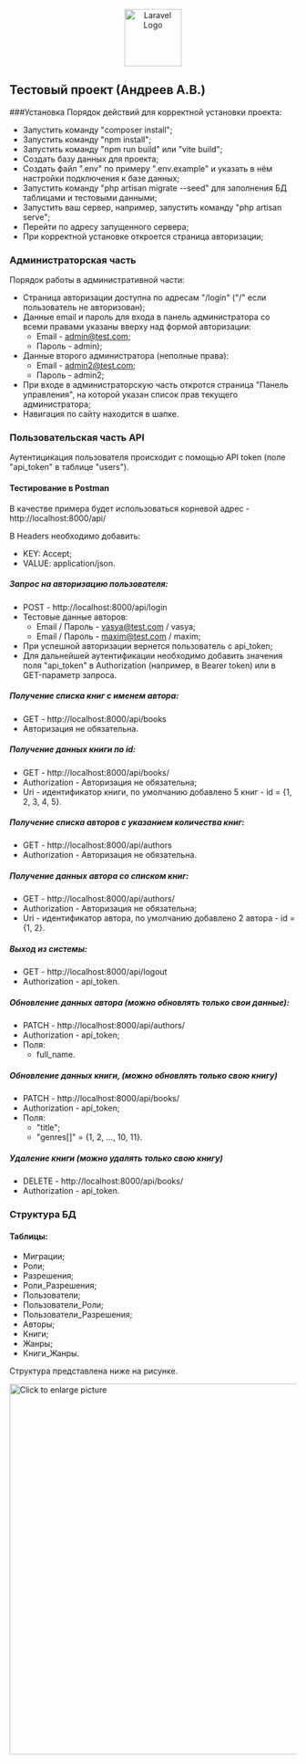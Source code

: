 <p align="center"><a href="https://laravel.com" target="_blank"><img src="https://raw.githubusercontent.com/laravel/art/master/logo-lockup/5%20SVG/2%20CMYK/1%20Full%20Color/laravel-logolockup-cmyk-red.svg" width="100" alt="Laravel Logo"></a></p>

## Тестовый проект (Андреев А.В.)

###Установка
Порядок действий для корректной установки проекта:

- Запустить команду "composer install";
- Запустить команду "npm install";
- Запустить команду "npm run build" или "vite build";
- Создать базу данных для проекта;
- Создать файл ".env" по примеру ".env.example" и указать в нём настройки подключения к базе данных;
- Запустить команду "php artisan migrate --seed" для заполнения БД таблицами и тестовыми данными;
- Запустить ваш сервер, например, запустить команду "php artisan serve";
- Перейти по адресу запущенного сервера;
- При корректной установке откроется страница авторизации;

### Администраторская часть

Порядок работы в административной части:

- Страница авторизации доступна по адресам "/login" ("/" если пользователь не авторизован);
- Данные email и пароль для входа в панель администратора cо всеми правами указаны вверху над формой авторизации:
  - Email - admin@test.com;
  - Пароль - admin);
- Данные второго администратора (неполные права): 
  - Email - admin2@test.com;
  - Пароль - admin2;
- При входе в администраторскую часть откротся страница "Панель управления", на которой указан список прав текущего администратора;
- Навигация по сайту находится в шапке.

### Пользовательская часть API

Аутентицикация пользователя происходит с помощью API token (поле "api_token" в таблице "users").

#### Тестирование в Postman

В качестве примера будет использоваться корневой адрес - http://localhost:8000/api/

В Headers необходимо добавить:
- KEY: Accept;
- VALUE: application/json.

##### Запрос на авторизацию пользователя:
- POST - http://localhost:8000/api/login
- Тестовые данные авторов:
  - Email / Пароль - vasya@test.com / vasya;
  - Email / Пароль - maxim@test.com / maxim;
- При успешной авторизации вернется пользователь с api_token;
- Для дальнейшей аутентификации необходимо добавить значения поля "api_token" в Authorization (например, в Bearer token) или в GET-параметр запроса.

##### Получение списка книг с именем автора:
- GET - http://localhost:8000/api/books
- Авторизация не обязательна.

##### Получение данных книги по id:
- GET - http://localhost:8000/api/books/<id>
- Authorization - Авторизация не обязательна;
- Uri <id> - идентификатор книги, по умолчанию добавлено 5 книг - id = {1, 2, 3, 4, 5}.

##### Получение списка авторов с указанием количества книг:
- GET - http://localhost:8000/api/authors
- Authorization - Авторизация не обязательна.

##### Получение данных автора со списком книг:
- GET - http://localhost:8000/api/authors/<id>
- Authorization - Авторизация не обязательна;
- Uri <id> - идентификатор автора, по умолчанию добавлено 2 автора - id = {1, 2}.

##### Выход из системы:
- GET - http://localhost:8000/api/logout
- Authorization - api_token.

##### Обновление данных автора (можно обновлять только свои данные):
- PATCH - http://localhost:8000/api/authors/<id>
- Authorization - api_token;
- Поля:
  - full_name.

##### Обновление данных книги, (можно обновлять только свою книгу)
- PATCH - http://localhost:8000/api/books/<id>
- Authorization - api_token;
- Поля:
    - "title";
    - "genres[]" = {1, 2, ..., 10, 11}.

##### Удаление книги (можно удалять только свою книгу)
- DELETE - http://localhost:8000/api/books/<id>
- Authorization - api_token.

### Структура БД

#### Таблицы: 
- Миграции;
- Роли;
- Разрешения;
- Роли_Разрешения;
- Пользователи;
- Пользователи_Роли;
- Пользователи_Разрешения;
- Авторы;
- Книги;
- Жанры;
- Книги_Жанры.

Структура представлена ниже на рисунке.

<a href="https://drive.google.com/uc?export=view&id=1Z5ZhTzAJTAIttnZR6lmAD5YzcFk6zms4"><img src="https://drive.google.com/uc?export=view&id=1Z5ZhTzAJTAIttnZR6lmAD5YzcFk6zms4" style="width: 650px; max-width: 100%; height: auto" title="Click to enlarge picture" />

